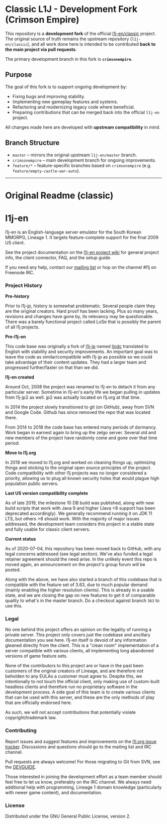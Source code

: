 # Classic L1J - Development Fork (Crimson Empire)

This repository is a **development fork** of the official [l1j-en/classic](https://github.com/l1j-en/classic) project.  
The original source of truth remains the upstream repository (`l1j-en/classic`), and all work done here is intended to be contributed **back to the main project via pull requests**.

The primary development branch in this fork is **`crimsonempire`**.

## Purpose

The goal of this fork is to support ongoing development by:

- Fixing bugs and improving stability.
- Implementing new gameplay features and systems.
- Refactoring and modernizing legacy code where beneficial.
- Preparing contributions that can be merged back into the official `l1j-en` project.

All changes made here are developed with **upstream compatibility** in mind.

## Branch Structure

- `master` – mirrors the original upstream `l1j-en/master` branch.
- `crimsonempire` – main development branch for ongoing improvements.
- `feature/*` – feature-specific branches based on `crimsonempire` (e.g. `feature/empty-castle-war-auto`).


---

# Original Readme (classic)
# l1j-en

l1j-en is an English-language server emulator for the South Korean MMORPG,
Lineage 1.  It targets feature-complete support for the final 2009 US client.

See the project documentation on the
[l1j-en project wiki](https://github.com/l1j-en/classic/wiki) for general
project info, the client connector, FAQ, and the setup guide.

If you need any help, contact our
[mailing list](https://groups.google.com/forum/#!forum/l1j-en) or hop on the
channel #l1j on Freenode IRC.

### Project History

**Pre-history**

Prior to l1j-jp, history is somewhat problematic.  Several people claim they
are the original creators.  Hard proof has been lacking. Plus so many years,
revisions and changes have gone by, its relevancy may be questionable.  There
was a barely functional project called LoSe that is possibly the parent of all
l1j projects.

**Pre-l1j-en**

This code base was originally a fork of
[l1j-jp](https://code.google.com/archive/p/l1j-jp/) named
[lindc](https://code.google.com/archive/p/lindc/) translated to English with
stability and security improvements. An important goal was to leave the code as
similar/compatibile with l1j-jp as possible so we could take advantage of their
content updates.  They had a larger team and progressed further/faster on that
than we did.

**l1j-en created**

Around Oct, 2008 the project was renamed to l1j-en to detach it from any
particular server.  Sometime in l1j-en's early life we began pulling in updates
from l1j-jp2 as well.  jp2 was actually located on l1j.org at that time.

In 2014 the project slowly transitioned to git (on GitHub), away from SVN and
Google Code. Github has since removed the repo that was located there.

From 2014 to 2018 the code base has entered many periods of dormancy.  Work began
in earnest again to bring up the zelgo server. Several old and new
members of the project have randomly come and gone over that time period.

**Move to l1j.org**

In 2018 we moved to l1j.org and worked on cleaning things up, optimizing things
and sticking to the original open source principles of the project.  Code
compatibility with other l1j projects was no longer considered a priority,
allowing us to plug all known security holes that would plague high population
public servers.

**Last US version compatibility complete**

As of late 2019, the milestone 10 DB build was published, along with new build
scripts that work with Java 9 and higher (Java <8 support has been deprecated
accordingly).  We generally recommend running it on JDK 11 LTS, but others >8
should work.  With the majority of major issues addressed, the development team
considers this project in a stable state and fully usable for classic client
servers.

**Current status**

As of 2020-07-04, this repository has been moved back to GitHub, with any legal
concerns addressed (see legal section).  We've also funded a legal retainer
agreement should the need arise.  In the unlikely event this repo is moved
again, an announcement on the project's group forum will be posted.

Along with the above, we have also started a branch of this codebase that is
compatible with the feature set of 3.63, due to much popular demand (mainly
enabling the higher resolution clients).  This is already in a usable state,
and we are closing the gap on new features to get it of comparable quality to
what's in the master branch.  Do a checkout against branch `363` to use this.

### Legal

No one behind this project offers an opinion on the legality of running a
private server.  This project only covers just the codebase and ancillary
documentation you see here.  l1j-en itself is devoid of any information gleaned
directly from the client.  This is a "clean room" implementation of a server
compatible with various clients, all implementing long abandoned versions of
game feature sets.

None of the contributors to this project are or have in the past been customers
of the original creators of Lineage, and are therefore not beholden to any
EULAs a customer must agree to.  Despite this, we intentionally to not touch
the official client, only making use of custom-built headless clients and
therefore run no proprietary software in the development process.  A side goal
of this team is to create various clients that can be used with this server,
and these are the only methods of play that are officially endorsed here.

As such, we will not accept contributions that potentially violate
copyright/trademark law.

### Contributing

Report issues and suggest features and improvements on the
[l1j.org issue tracker](https://github.com/l1j-en/classic/issues). Discussions and questions
should go to the mailing list and IRC channel.

Pull requests are always welcome!  For those migrating to Git from SVN, see the
[DEVGUIDE](DEVGUIDE.md).

Those interested in joining the development effort as a team member should feel
free to let us know, preferably on the IRC channel.  We always need additional
help with programming, Lineage 1 domain knowledge (particularly with newer
game content), and documentation.

### License

Distributed under the GNU General Public License, version 2.
